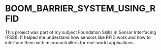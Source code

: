 # BOOM_BARRIER_SYSTEM_USING_RFID
This project was part of my subject Foundation Skills in Sensor Interfacing (FSSI). It helped me understand how sensors like RFID work and how to interface them with microcontrollers for real-world applications.
